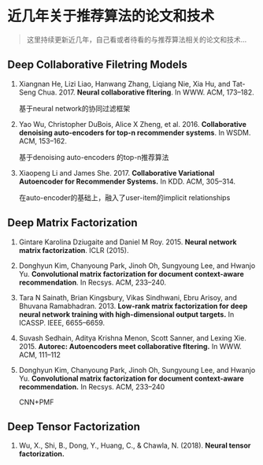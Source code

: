 # 近几年关于推荐算法的论文和技术

> 这里持续更新近几年，自己看或者待看的与推荐算法相关的论文和技术...



## Deep Collaborative Filetring Models

1. Xiangnan He, Lizi Liao, Hanwang Zhang, Liqiang Nie, Xia Hu, and Tat-Seng Chua. 2017. **Neural collaborative fltering**. In WWW. ACM, 173–182. 

   基于neural network的协同过滤框架

2. Yao Wu, Christopher DuBois, Alice X Zheng, et al. 2016. **Collaborative denoising auto-encoders for top-n recommender systems**. In WSDM. ACM, 153–162. 

   基于denoising auto-encoders 的top-n推荐算法

3. Xiaopeng Li and James She. 2017. **Collaborative Variational Autoencoder for Recommender Systems.**  In KDD. ACM, 305–314.

   在auto-encoder的基础上，融入了user-item的implicit relationships



## Deep Matrix Factorization

1. Gintare Karolina Dziugaite and Daniel M Roy. 2015. **Neural network matrix factorization**. ICLR (2015). 

2. Donghyun Kim, Chanyoung Park, Jinoh Oh, Sungyoung Lee, and Hwanjo Yu. **Convolutional matrix factorization for document context-aware recommendation**. In Recsys. ACM, 233–240. 

3. Tara N Sainath, Brian Kingsbury, Vikas Sindhwani, Ebru Arisoy, and Bhuvana Ramabhadran. 2013. **Low-rank matrix factorization for deep neural network training with high-dimensional output targets.** In ICASSP. IEEE, 6655–6659. 

4. Suvash Sedhain, Aditya Krishna Menon, Scott Sanner, and Lexing Xie. 2015. **Autorec: Autoencoders meet collaborative fltering.** In WWW. ACM, 111–112 

5. Donghyun Kim, Chanyoung Park, Jinoh Oh, Sungyoung Lee, and Hwanjo Yu. **Convolutional matrix factorization for document context-aware recommendation.** In Recsys. ACM, 233–240 

   CNN+PMF



## Deep Tensor Factorization 

1. Wu, X., Shi, B., Dong, Y., Huang, C., & Chawla, N. (2018). **Neural tensor factorization.**